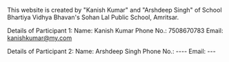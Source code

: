 This website is created by "Kanish Kumar" and "Arshdeep Singh" of School Bhartiya Vidhya Bhavan's Sohan Lal Public School, Amritsar.

Details of Participant 1:
Name: Kanish Kumar
Phone No.: 7508670783
Email: kanishkumar@my.com

Details of Participant 2:
Name: Arshdeep Singh
Phone No.: ----
Email: ---
